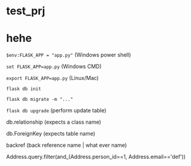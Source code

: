 # test_prj
# hehe
`$env:FLASK_APP = "app.py"`  (Windows power shell)

`set FLASK_APP=app.py` (Windows CMD)

`export FLASK_APP=app.py` (Linux/Mac)

`flask db init`

`flask db migrate -m "..."`

`flask db upgrade` (perform update table)

db.relationship (expects a class name)

db.ForeignKey (expects table name)

backref (back reference name | what ever name)

Address.query.filter(and_(Address.person_id==1, Address.email=='def'))
